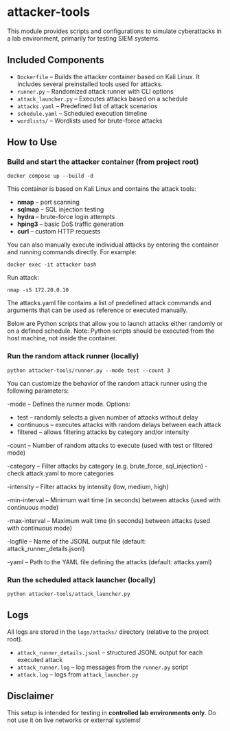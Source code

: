 
# attacker-tools

This module provides scripts and configurations to simulate cyberattacks in a lab environment, primarily for testing SIEM systems.

##  Included Components

- `Dockerfile` – Builds the attacker container based on Kali Linux. It includes several preinstalled tools used for attacks.
- `runner.py` – Randomized attack runner with CLI options
- `attack_launcher.py` – Executes attacks based on a schedule
- `attacks.yaml` – Predefined list of attack scenarios
- `schedule.yaml` – Scheduled execution timeline
- `wordlists/` – Wordlists used for brute-force attacks

##  How to Use

###  Build and start the attacker container (from project root)

```
docker compose up --build -d
```

This container is based on Kali Linux and contains the attack tools:

- **nmap** – port scanning
- **sqlmap** – SQL injection testing
- **hydra** – brute-force login attempts
- **hping3** – basic DoS traffic generation
- **curl** – custom HTTP requests

You can also manually execute individual attacks by entering the container and running commands directly. For example:
```
docker exec -it attacker bash
```
Run attack: 
```
nmap -sS 172.20.0.10
```

The attacks.yaml file contains a list of predefined attack commands and arguments that can be used as reference or executed manually.


Below are Python scripts that allow you to launch attacks either randomly or on a defined schedule.
Note: Python scripts should be executed from the host machine, not inside the container.

### Run the random attack runner (locally)

```
python attacker-tools/runner.py --mode test --count 3
```

You can customize the behavior of the random attack runner using the following parameters:

-mode – Defines the runner mode. Options:
  - test – randomly selects a given number of attacks without delay
  - continuous – executes attacks with random delays between each attack
  - filtered – allows filtering attacks by category and/or intensity

-count – Number of random attacks to execute (used with test or filtered mode)

-category – Filter attacks by category (e.g. brute_force, sql_injection) - check attack.yaml to more categories

-intensity – Filter attacks by intensity (low, medium, high)

-min-interval – Minimum wait time (in seconds) between attacks (used with continuous mode)

-max-interval – Maximum wait time (in seconds) between attacks (used with continuous mode)

-logfile – Name of the JSONL output file (default: attack_runner_details.jsonl)

-yaml – Path to the YAML file defining the attacks (default: attacks.yaml)


### Run the scheduled attack launcher (locally)

```
python attacker-tools/attack_launcher.py
```


## Logs

All logs are stored in the `logs/attacks/` directory (relative to the project root).

- `attack_runner_details.jsonl` – structured JSONL output for each executed attack
- `attack_runner.log` – log messages from the `runner.py` script
- `attack.log` –  logs from `attack_launcher.py`

## Disclaimer

This setup is intended for testing in **controlled lab environments only**. Do not use it on live networks or external systems!
